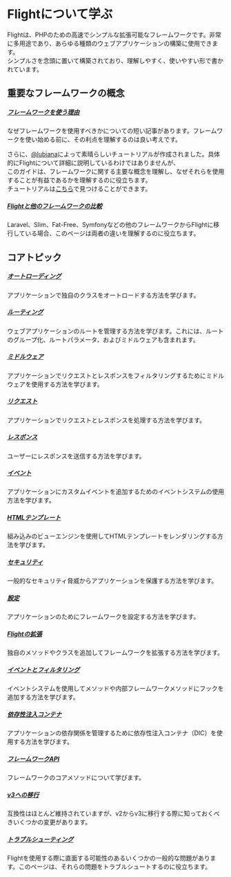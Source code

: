 # Flightについて学ぶ

Flightは、PHPのための高速でシンプルな拡張可能なフレームワークです。非常に多用途であり、あらゆる種類のウェブアプリケーションの構築に使用できます。  
シンプルさを念頭に置いて構築されており、理解しやすく、使いやすい形で書かれています。

## 重要なフレームワークの概念

##### [フレームワークを使う理由](/learn/why-frameworks)

なぜフレームワークを使用すべきかについての短い記事があります。フレームワークを使い始める前に、その利点を理解するのは良い考えです。

さらに、[@lubiana](https://git.php.fail/lubiana)によって素晴らしいチュートリアルが作成されました。具体的にFlightについて詳細に説明しているわけではありませんが、  
このガイドは、フレームワークに関する主要な概念を理解し、なぜそれらを使用することが有益であるかを理解するのに役立ちます。  
チュートリアルは[こちら](https://git.php.fail/lubiana/no-framework-tutorial/src/branch/master/README.md)で見つけることができます。

##### [Flightと他のフレームワークの比較](/learn/flight-vs-another-framework)
Laravel、Slim、Fat-Free、Symfonyなどの他のフレームワークからFlightに移行している場合、このページは両者の違いを理解するのに役立ちます。

## コアトピック

##### [オートローディング](/learn/autoloading)

アプリケーションで独自のクラスをオートロードする方法を学びます。

##### [ルーティング](/learn/routing)

ウェブアプリケーションのルートを管理する方法を学びます。これには、ルートのグループ化、ルートパラメータ、およびミドルウェアも含まれます。

##### [ミドルウェア](/learn/middleware)

アプリケーションでリクエストとレスポンスをフィルタリングするためにミドルウェアを使用する方法を学びます。

##### [リクエスト](/learn/requests)

アプリケーションでリクエストとレスポンスを処理する方法を学びます。

##### [レスポンス](/learn/responses)

ユーザーにレスポンスを送信する方法を学びます。

##### [イベント](/learn/events)

アプリケーションにカスタムイベントを追加するためのイベントシステムの使用方法を学びます。

##### [HTMLテンプレート](/learn/templates)

組み込みのビューエンジンを使用してHTMLテンプレートをレンダリングする方法を学びます。

##### [セキュリティ](/learn/security)

一般的なセキュリティ脅威からアプリケーションを保護する方法を学びます。

##### [設定](/learn/configuration)

アプリケーションのためにフレームワークを設定する方法を学びます。

##### [Flightの拡張](/learn/extending)

独自のメソッドやクラスを追加してフレームワークを拡張する方法を学びます。

##### [イベントとフィルタリング](/learn/filtering)

イベントシステムを使用してメソッドや内部フレームワークメソッドにフックを追加する方法を学びます。

##### [依存性注入コンテナ](/learn/dependency-injection-container)

アプリケーションの依存関係を管理するために依存性注入コンテナ（DIC）を使用する方法を学びます。

##### [フレームワークAPI](/learn/api)

フレームワークのコアメソッドについて学びます。

##### [v3への移行](/learn/migrating-to-v3)
互換性はほとんど維持されていますが、v2からv3に移行する際に知っておくべきいくつかの変更があります。

##### [トラブルシューティング](/learn/troubleshooting)
Flightを使用する際に直面する可能性のあるいくつかの一般的な問題があります。このページは、それらの問題をトラブルシュートするのに役立ちます。